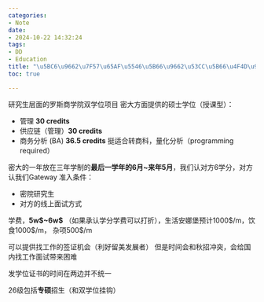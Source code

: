 ```yaml
---
categories:
- Note
date:
- 2024-10-22 14:32:24
tags:
- DD
- Education
title: "\u5BC6\u9662\u7F57\u65AF\u5546\u5B66\u9662\u53CC\u5B66\u4F4D\u9879\u76EE"
toc: true

---
```

研究生层面的罗斯商学院双学位项目
密大方面提供的硕士学位（授课型）：
- 管理 **30 credits**
- 供应链（管理）**30 credits**
- 商务分析 (BA) **36.5 credits** 挺适合转商科，量化分析（programming required）

密大的一年放在三年学制的**最后一学年的6月~来年5月**，我们认对方6学分，对方认我们Gateway
准入条件：
- 密院研究生
- 对方的线上面试方式

学费，**5w\$~6w\$** （如果承认学分学费可以打折），生活安娜堡预计1000\$/m，饮食1000\$/m， 杂项500\$/m

可以提供找工作的签证机会（利好留美发展者）
但是时间会和秋招冲突，会给国内找工作面试带来困难

发学位证书的时间在两边并不统一

26级包括**专硕**招生（和双学位挂钩）



